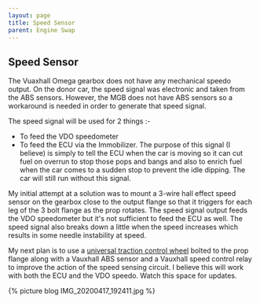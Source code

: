 ```yaml
---
layout: page
title: Speed Sensor
parent: Engine Swap
---
```

## Speed Sensor

The Vuaxhall Omega gearbox does not have any mechanical speedo output. On the donor car, the speed signal was electronic and taken from the ABS sensors. However, the MGB does not have ABS sensors so a workaround is needed in order to generate that speed signal.

The speed signal will be used for 2 things :-

* To feed the VDO speedometer
* To feed the ECU via the Immobilizer. The purpose of this signal (I believe) is simply to tell the ECU when the car is moving so it can cut fuel on overrun to stop those pops and bangs and also to enrich fuel when the car comes to a sudden stop to prevent the idle dipping. The car will still run without this signal.

My initial attempt at a solution was to mount a 3-wire hall effect speed sensor on the gearbox close to the output flange so that it triggers for each leg of the 3 bolt flange as the prop rotates. The speed signal output feeds the VDO speedometer but it's not sufficient to feed the ECU as well. The speed signal also breaks down a little when the speed increases which results in some needle instability at speed.

My next plan is to use a [universal traction control wheel](http://trigger-wheels.com/store/contents/en-uk/p155.html) bolted to the prop flange along with a Vauxhall ABS sensor and a Vauxhall speed control relay to improve the action of the speed sensing circuit. I believe this will work with both the ECU and the VDO speedo. Watch this space for updates.

{% picture blog IMG_20200417_192411.jpg %}
